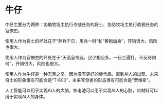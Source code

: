 # 牛仔

牛仔主要分为两种：协助牧场主执行作战任务的将士、协助牧场主执行收税任务的官僚吏。

使用人作为将士的坏处在于“养兵千日，用兵一时”和“黄袍加身”，开销很大，风险也很大。

使用人作为官僚吏的坏处在于“天高皇帝远，民少相公多。一日三遍打，不反待如何”，开销很大，风险也很大。

使用人作为牛仔是一种无奈之举，因为没有更好的替代品，直到AI人的出现，未来将士的形象很有可能会是“T-800”，未来官僚吏的形态很有可能会是“贾维斯”。

人工智能可以用于实现AI人的大脑，核电池可以用于实现AI人的心脏，新材料可以用于实现AI人的身体。
